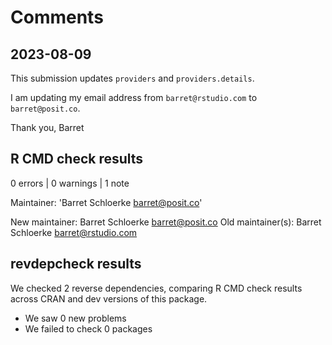 # Comments

## 2023-08-09

This submission updates `providers` and `providers.details`.

I am updating my email address from `barret@rstudio.com` to `barret@posit.co`.

Thank you,
Barret


## R CMD check results

0 errors | 0 warnings | 1 note

Maintainer: 'Barret Schloerke <barret@posit.co>'

New maintainer:
  Barret Schloerke <barret@posit.co>
Old maintainer(s):
  Barret Schloerke <barret@rstudio.com>

## revdepcheck results

We checked 2 reverse dependencies, comparing R CMD check results across CRAN and dev versions of this package.

* We saw 0 new problems
* We failed to check 0 packages
